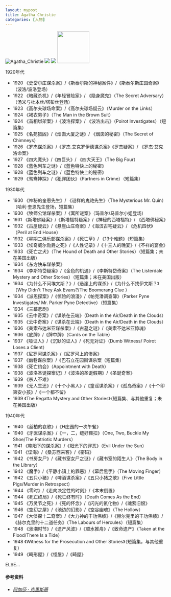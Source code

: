 ```yaml
---
layout: mypost
title: Agatha Christie
categories: [人物]
---
```

 
<img src="https://upload.wikimedia.org/wikipedia/commons/c/cf/Agatha_Christie.png" alt="Agatha_Christie" />

<img src="https://upload.wikimedia.org/wikipedia/commons/0/01/Agatha_Christie_by_Douglas_John_Connah.jpg" />

<img src="https://upload.wikimedia.org/wikipedia/commons/0/0e/Agatha_Christie_as_a_child_No_1.jpg" />

<img src="https://upload.wikimedia.org/wikipedia/commons/8/83/DAME_AGATHA_CHRISTIE_1890-1976_Detective_novelist_and_playwright_lived_here_1934-1941.jpg" width="100px" />


<p>
1920年代

<ul type="a">
    <li>1920 《史岱尔庄谋杀案》/《斯泰尔斯的神秘案件》/《斯泰尔斯庄园奇案》（波洛/波洛登场）</li>
    <li>1922 《暗藏杀机》/《年轻冒险家》/ 《隐身魔鬼》（The Secret Adversary）（汤米与杜本丝/塔彭丝登场）</li>
    <li>1923 《高尔夫球场命案》/《高尔夫球场疑云》（Murder on the Links）</li>
    <li>1924 《褐衣男子》（The Man in the Brown Suit）</li>
    <li>1924 《首相绑架案》/《波洛探案》/ 《波洛出击》（Poirot Investigates）（短篇集）</li>
    <li>1925 《名苑猎凶》/《烟囱大厦之谜》/ 《烟囱的秘密》（The Secret of Chimneys）</li>
    <li>1926 《罗杰谋杀案》/《罗杰.艾克罗伊德谋杀案》《罗杰疑案》/ 《罗杰·艾克洛命案》</li>
    <li>1927 《四大魔头》/《四巨头》/ 《四大天王》（The Big Four）</li>
    <li>1928 《蓝色列车之谜》/《蓝色特快上的秘密》</li>
    <li>1928 《蓝色列车之谜》/《蓝色特快上的秘密》</li>
    <li>1929 《鸳鸯神探》/《犯罪团伙》（Partners in Crime）（短篇集）</li>
</ul>
</p>

<p>
1930年代

<ul type="a">
    <li>1930 《神秘的奎恩先生》/ 《谜样的鬼艳先生》（The Mysterious Mr. Quin）（哈利·奎恩先生登场，短篇集）</li>
    <li>1930 《牧师公馆谋杀案》/《寓所谜案》（玛普尔/马普尔小姐登场）</li>
    <li>1931 《斯塔佛疑案》/《斯塔福特疑案》/《神秘的西塔福特》/ 《西塔佛秘案》</li>
    <li>1932 《古屋疑云》/《悬崖山庄奇案》/《海滨古宅疑云》/ 《危机四伏》（Peril at End House）</li>
    <li>1932 《星期二俱乐部谋杀案》/《死亡草》/ 《13个难题》（短篇集）</li>
    <li>1933 《埃奇威尔勋爵之死》/《人性记录》/《十三人的晚宴》/《不祥的宴会》</li>
    <li>1933 《死亡之犬》（The Hound of Death and Other Stories）（短篇集；未在美国出版）</li>
    <li>1934 《东方快车谋杀案》</li>
    <li>1934 《李斯特岱疑案》/《金色的机遇》/《李斯特岱奇案》（The Listerdale Mystery and Other Stories）（短篇集；未在美国出版）</li>
    <li>1934 《为什么不问埃文斯？》/《悬崖上的谋杀》/《为什么不找伊文斯？》（Why Didn't They Ask Evans?/The Boomerang Clue ）</li>
    <li>1934 《派恩探案》/《惊险的浪漫》/《帕克潘调查簿》（Parker Pyne Investigates/ Mr. Parker Pyne Detective）（短篇集）
</li>
    <li>1934 《三幕悲剧》
</li>
    <li>1935 《云中奇案》/《谋杀在云端》（Death in the Air/Death in the Clouds）
</li>
    <li>1935 《云中奇案》/《谋杀在云端》（Death in the Air/Death in the Clouds）
</li>
    <li>1936 《美索布达米亚谋杀案》/《古墓之谜》/《美索不达米亚惊魂》
</li>
    <li>1936 《底牌》/《牌中牌》（Cards on the Table）
</li>
    <li>1937 《哑证人》/《沉默的证人》/《死无对证》（Dumb Witness/ Poirot Loses a Client）
</li>
    <li>1937 《尼罗河谋杀案》/《尼罗河上的惨案》
</li>
    <li>1937 《幽巷谋杀案》/《巴石立花园街谋杀案（短篇集）
</li>
    <li>1938 《死亡约会》（Appointment with Death）
</li>
    <li>1938 《波洛圣诞探案记》/《波洛的圣诞假期》/《圣诞奇案》
</li>
    <li>1939 《杀人不难》
</li>
    <li>1939 《无人生还》/《十个小黑人》/《童谣谋杀案》/《孤岛奇案》/《十个印第安小孩》/《一个都不留》
</li>
    <li>1939 《The Regatta Mystery and Other Stories》（短篇集、与其他重复；未在英国出版）
</li>
</ul>


</p>
<p>
1940年代

<ul type="a">
    <li>1940 《丝柏的哀歌》/《H庄园的一次午餐》</li>
    <li>1940 《牙医谋杀案》/《一，二，缝好鞋扣》（One, Two, Buckle My Shoe/The Patriotic Murders）</li>
    <li>1941 《艳阳下的谋杀案》/《阳光下的罪恶》（Evil Under the Sun）</li>
    <li>1941 《谍海》/《桑苏西来客》/《密码》</li>
    <li>1942 《书房女尸》/《藏书室女尸之谜》/《藏书室的陌生人》（The Body in the Library）</li>
    <li>1942 《魔手》/《平静小镇上的罪恶》/《幕后黑手》（The Moving Finger）</li>
    <li>1942 《五只小猪》/《啤酒谋杀案》/《五只小猪之歌》（Five Little Pigs/Murder in Retrospect）</li>
    <li>1944 《零时》/《走向决定性的时刻》/《本末倒置》</li>
    <li>1944 《死亡终局》/《死亡终有时》（Death Comes As the End）</li>
    <li>1945 《万灵节之死》/《死的怀念》/《闪光的氰化物》/《魂萦旧恨》
</li>
    <li>1946 《空幻之屋》/《池边的幻影》/《空谷幽魂》（The Hollow）
</li>
    <li>1947 《大侦探十二奇案》/《大力神的丰功伟绩》/《赫尔克里的丰功伟绩》/《赫尔克里的十二道任务》（The Labours of Hercules）（短篇集）
</li>
    <li>1948 《涨潮时节》/《遗产风波》/《顺水推舟》/《致命遗产》（Taken at the Flood/There Is a Tide）
</li>
    <li>1948 《Witness for the Prosecution and Other Stories》（短篇集，与其他重复）
</li>
    <li>1949 《畸形屋》/《怪屋》/《畸屋》
</li>
</ul>
</p>

ELSE...

#### 参考资料

- [*阿加莎 · 克里斯蒂*](https://en.wikipedia.org/wiki/Agatha_Christie)